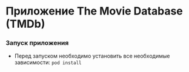 # Приложение The Movie Database (TMDb)
### Запуск приложения
* Перед запуском необходимо установить все необходимые зависимости:
``pod install``
